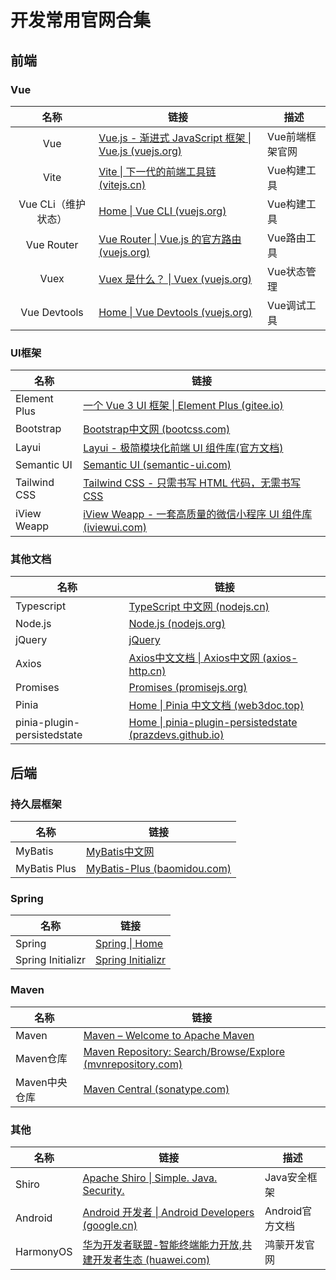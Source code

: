 # 开发常用官网合集

## 前端

### Vue

|        名称         | 链接                                                         | 描述            |
| :-----------------: | ------------------------------------------------------------ | --------------- |
|         Vue         | [Vue.js - 渐进式 JavaScript 框架 \| Vue.js (vuejs.org)](https://cn.vuejs.org/) | Vue前端框架官网 |
|        Vite         | [Vite \| 下一代的前端工具链 (vitejs.cn)](https://vitejs.cn/vite3-cn/) | Vue构建工具     |
| Vue CLi（维护状态） | [Home \| Vue CLI (vuejs.org)](https://cli.vuejs.org/zh/)     | Vue构建工具     |
|     Vue Router      | [Vue Router \| Vue.js 的官方路由 (vuejs.org)](https://router.vuejs.org/zh/) | Vue路由工具     |
|        Vuex         | [Vuex 是什么？ \| Vuex (vuejs.org)](https://vuex.vuejs.org/zh/) | Vue状态管理     |
|    Vue Devtools     | [Home \| Vue Devtools (vuejs.org)](https://devtools.vuejs.org/) | Vue调试工具     |

### UI框架

| 名称         | 链接                                                         |
| ------------ | ------------------------------------------------------------ |
| Element Plus | [一个 Vue 3 UI 框架 \| Element Plus (gitee.io)](https://element-plus.gitee.io/zh-CN/) |
| Bootstrap    | [Bootstrap中文网 (bootcss.com)](https://www.bootcss.com/)    |
| Layui        | [Layui - 极简模块化前端 UI 组件库(官方文档)](https://layui.dev/) |
| Semantic UI  | [Semantic UI (semantic-ui.com)](https://semantic-ui.com/)    |
| Tailwind CSS | [Tailwind CSS - 只需书写 HTML 代码，无需书写 CSS](https://www.tailwindcss.cn/) |
| iView Weapp  | [iView Weapp - 一套高质量的微信小程序 UI 组件库 (iviewui.com)](https://weapp.iviewui.com/) |

### 其他文档

| 名称                        | 链接                                                         |
| --------------------------- | ------------------------------------------------------------ |
| Typescript                  | [TypeScript 中文网 (nodejs.cn)](https://ts.nodejs.cn/)       |
| Node.js                     | [Node.js (nodejs.org)](https://nodejs.org/en)                |
| jQuery                      | [jQuery](https://jquery.com/)                                |
| Axios                       | [Axios中文文档 \| Axios中文网 (axios-http.cn)](https://www.axios-http.cn/) |
| Promises                    | [Promises (promisejs.org)](https://www.promisejs.org/)       |
| Pinia                       | [Home \| Pinia 中文文档 (web3doc.top)](https://pinia.web3doc.top/) |
| pinia-plugin-persistedstate | [Home \| pinia-plugin-persistedstate (prazdevs.github.io)](https://prazdevs.github.io/pinia-plugin-persistedstate/zh/) |

## 后端

### 持久层框架

| 名称         | 链接                                                 |
| ------------ | ---------------------------------------------------- |
| MyBatis      | [MyBatis中文网](https://mybatis.net.cn/)             |
| MyBatis Plus | [MyBatis-Plus (baomidou.com)](https://baomidou.com/) |

### Spring

| 名称              | 链接                                          |
| ----------------- | --------------------------------------------- |
| Spring            | [Spring \| Home](https://spring.io/)          |
| Spring Initializr | [Spring Initializr](https://start.spring.io/) |

### Maven

| 名称          | 链接                                                         |
| ------------- | ------------------------------------------------------------ |
| Maven         | [Maven – Welcome to Apache Maven](https://maven.apache.org/) |
| Maven仓库     | [Maven Repository: Search/Browse/Explore (mvnrepository.com)](https://mvnrepository.com/) |
| Maven中央仓库 | [Maven Central (sonatype.com)](https://central.sonatype.com/) |

### 其他

| 名称      | 链接                                                         | 描述            |
| --------- | ------------------------------------------------------------ | --------------- |
| Shiro     | [Apache Shiro \| Simple. Java. Security.](https://shiro.apache.org/) | Java安全框架    |
| Android   | [Android 开发者  \| Android Developers (google.cn)](https://developer.android.google.cn/?hl=zh-cn) | Android官方文档 |
| HarmonyOS | [华为开发者联盟-智能终端能力开放,共建开发者生态 (huawei.com)](https://developer.huawei.com/consumer/cn/) | 鸿蒙开发官网    |